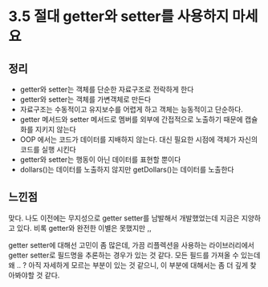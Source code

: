 # 3.5 절대 getter와 setter를 사용하지 마세요

## 정리

- getter와 setter는 객체를 단순한 자료구조로 전락하게 한다
- getter와 setter는 객체를 가변객체로 만든다
- 자료구조는 수동적이고 유지보수를 어렵게 하고 객체는 능동적이고 단순하다.
- getter 메서드와 setter 메서드로 멤버를 외부에 간접적으로 노출하기 때문에 캡슐화를 지키지 않는다
- OOP 에서는 코드가 데이터를 지배하지 않는다. 대신 필요한 시점에 객체가 자신의 코드를 실행 시킨다
- getter와 setter는 행동이 아닌 데이터를 표현할 뿐이다
- dollars()는 데이터를 노출하지 않지만 getDollars()는 데이터를 노출한다

## 느낀점

맞다. 나도 이전에는 무지성으로 getter setter를 남발해서 개발했었는데 지금은 지양하고 있다. 비록 getter와 완전한 이별은 못했지만 ,, 

getter setter에 대해선 고민이 좀 많은데, 가끔 리플렉션을 사용하는 라이브러리에서 getter setter로 필드명을 추론하는 경우가 있는 것 같다.  모든 필드를 가져올 수 있는데 왜 .. ? 아직 자세하게 모르는 부분이 있는 것 같으니,  이 부분에 대해서는 좀 더 깊게 찾아봐야할 것 같다.
